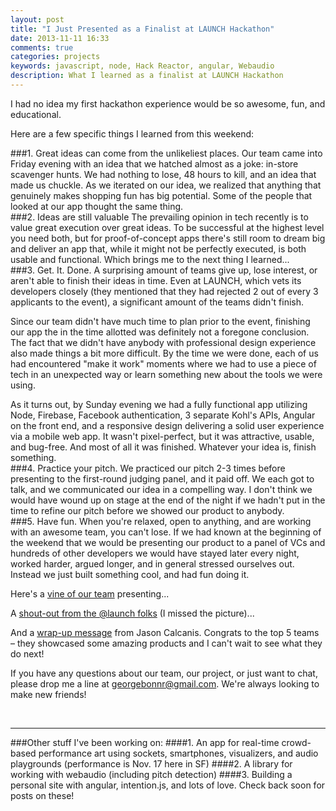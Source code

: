 ```yaml
---
layout: post
title: "I Just Presented as a Finalist at LAUNCH Hackathon"
date: 2013-11-11 16:33
comments: true
categories: projects
keywords: javascript, node, Hack Reactor, angular, Webaudio
description: What I learned as a finalist at LAUNCH Hackathon
---
```




I had no idea my first hackathon experience would be so awesome, fun, and educational.

Here are a few specific things I learned from this weekend: 

###1. Great ideas can come from the unlikeliest places.
Our team came into Friday evening with an idea that we hatched almost as a joke: in-store scavenger hunts. We had nothing to lose, 48 hours to kill, and an idea that made us chuckle. As we iterated on our idea, we realized that anything that genuinely makes shopping fun has big potential. Some of the people that looked at our app thought the same thing.
<br>
###2. Ideas are still valuable
The prevailing opinion in tech recently is to value great execution over great ideas. To be successful at the highest level you need both, but for proof-of-concept apps there's still room to dream big and deliver an app that, while it might not be perfectly executed, is both usable and functional.  Which brings me to the next thing I learned...
<br>
###3. Get. It. Done.
A surprising amount of teams give up, lose interest, or aren't able to finish their ideas in time.  Even at LAUNCH, which vets its developers  closely (they mentioned that they had rejected 2 out of every 3 applicants to the event), a significant amount of the teams didn't finish. 

Since our team didn't have much time to plan prior to the event, finishing our app the in the time allotted was definitely not a foregone conclusion. The fact that we didn't have anybody with professional design experience also made things a bit more difficult. By the time we were done, each of us had encountered "make it work" moments where we had to use a piece of tech in an unexpected way or learn something new about the tools we were using.

As it turns out, by Sunday evening we had a fully functional app utilizing Node, Firebase, Facebook authentication, 3 separate Kohl's APIs, Angular on the front end, and a responsive design delivering a solid user experience via a mobile web app. It wasn't pixel-perfect, but it was attractive, usable, and bug-free. And most of all it was finished. Whatever your idea is, finish something.
<br>
###4. Practice your pitch.
We practiced our pitch 2-3 times before presenting to the first-round judging panel, and it paid off. We each got to talk, and we communicated our idea in a compelling way. I don't think we would have wound up on stage at the end of the night if we hadn't put in the time to refine our pitch before we showed our product to anybody.
<br>
###5. Have fun.
When you're relaxed, open to anything, and are working with an awesome team, you can't lose. If we had known at the beginning of the weekend that we would be presenting our product to a panel of VCs and hundreds of other developers we would have stayed later every night, worked harder, argued longer, and in general stressed ourselves out. Instead we just built something cool, and had fun doing it.

Here's a [vine of our team](https://twitter.com/Jason/status/399776123892293632) presenting...

A [shout-out from the @launch folks](http://launch.co/story/team-dom-sawyer-hack-leberry-finn-georgebonnr-kanyang-stephen) (I missed the picture)...

And a [wrap-up message](http://launch.co/story/and-the-grand-prize-winners-of-the-launch-hackathon-are-5th) from Jason Calcanis. 
Congrats to the top 5 teams – they showcased some amazing products and I can't wait to see what they do next!

If you have any questions about our team, our project, or just want to chat, please drop me a line at <georgebonnr@gmail.com>.  We're always looking to make new friends!

<br>

***
###Other stuff I've been working on: 
####1. An app for real-time crowd-based performance art using sockets, smartphones, visualizers, and audio playgrounds (performance is Nov. 17 here in SF)
####2. A library for working with webaudio (including pitch detection)
####3. Building a personal site with angular, intention.js, and lots of love.
Check back soon for posts on these!
